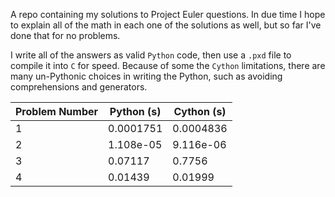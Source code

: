 A repo containing my solutions to Project Euler questions. In due time I hope
to explain all of the math in each one of the solutions as well, but so far
I've done that for no problems.

I write all of the answers as valid `Python` code, then use a `.pxd` file to
compile it into `C` for speed. Because of some the `Cython` limitations, there
are many un-Pythonic choices in writing the Python, such as avoiding
comprehensions and generators.

| Problem Number | Python (s) | Cython (s) |
|----------------|------------|------------|
|              1 |  0.0001751 |  0.0004836 |
|              2 |  1.108e-05 |  9.116e-06 |
|              3 |    0.07117 |     0.7756 |
|              4 |    0.01439 |    0.01999 |
